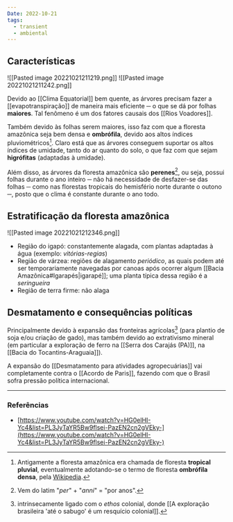 ```yaml
---
Date: 2022-10-21
tags:
  - transient
  - ambiental
---
```

## Características
![[Pasted image 20221021211219.png]]  ![[Pasted image 20221021211242.png]]

Devido ao [[Clima Equatorial]] bem quente, as árvores precisam fazer a [[evapotranspiração]] de maneira mais eficiente ─ o que se dá por folhas **maiores**. Tal fenômeno é um dos fatores causais dos [[Rios Voadores]].

Também devido às folhas serem maiores, isso faz com que a floresta amazônica seja bem densa e **ombrófila**, devido aos altos índices pluviométricos[^1]. Claro está que as árvores conseguem suportar os altos índices de umidade, tanto do ar quanto do solo, o que faz com que sejam **higrófitas** (adaptadas à umidade).

Além disso, as árvores da floresta amazônica são **perenes**[^2], ou seja, possui folhas durante o ano inteiro ─ não há necessidade de desfazer-se das folhas ─ como nas florestas tropicais do hemisfério norte durante o outono ─, posto que o clima é constante durante o ano todo.

## Estratificação da floresta amazônica
![[Pasted image 20221021212346.png]]

- Região do igapó: constantemente alagada, com plantas adaptadas à água (exemplo: *vitórias-regias*)
- Região de várzea: regiões de alagamento *periódico*, as quais podem até ser temporariamente navegadas por canoas após ocorrer algum [[Bacia Amazônica#Igarapés|igarapé]]; uma planta típica dessa região é a *seringueira*
- Região de terra firme: não alaga

## Desmatamento e consequências políticas
Principalmente devido à expansão das fronteiras agrícolas[^3] (para plantio de soja e/ou criação de gado), mas também devido ao extrativismo mineral (em particular a exploração de ferro na [[Serra dos Carajás (PA)]], na [[Bacia do Tocantins-Araguaia]]).

A expansão do [[Desmatamento para atividades agropecuárias]] vai completamente contra o [[Acordo de Paris]], fazendo com que o Brasil sofra pressão política internacional.

---
### Referências
- [https://www.youtube.com/watch?v=HG0elHI-Yc4&list=PL3JyTaYR5Bw9flsei-PazEN2cn2gVEky-](https://www.youtube.com/watch?v=HG0elHI-Yc4&list=PL3JyTaYR5Bw9flsei-PazEN2cn2gVEky-)

[^1]: Antigamente a floresta amazônica era chamada de floresta **tropical pluvial**, eventualmente adotando-se o termo de floresta **ombrófila densa**, pela [Wikipedia](https://pt.wikipedia.org/wiki/Floresta_ombr%C3%B3fila_densa). 
[^2]: Vem do latim "*per*" + "*anni*" = "por anos".
[^3]: intrinsecamente ligado com o *ethos* colonial, donde [[A exploração brasileira 'até o sabugo' é um resquício colonial]].